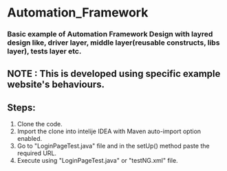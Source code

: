 # Automation_Framework

### Basic example of Automation Framework Design with layred design like, driver layer, middle layer(reusable constructs, libs layer), tests layer etc.

## NOTE : This is developed using specific example website's behaviours. 

## Steps:
1. Clone the code.
2. Import the clone into intelije IDEA with Maven auto-import option enabled.
3. Go to "LoginPageTest.java" file and in the setUp() method paste the required URL.
4. Execute using "LoginPageTest.java" or "testNG.xml" file.

